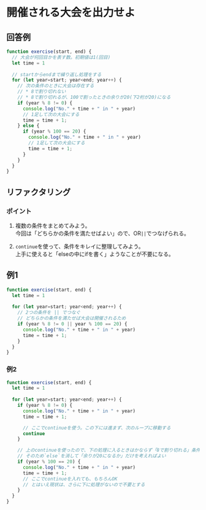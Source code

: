 # 開催される大会を出力せよ

## 回答例

```javascript
function exercise(start, end) {
  // 大会が何回目かを表す数。初期値は1(回目)
  let time = 1 
  
  // startからendまで繰り返し処理をする
  for (let year=start; year<end; year++) {
    // 次の条件のときに大会は存在する
    // * 8で割り切れない
    // * 8で割り切れるが、100で割ったときの余りが20(下2桁が20)になる
    if (year % 8 != 0) {
      console.log("No." + time + " in " + year)
      // 1足して次の大会にする
      time = time + 1;
    } else {
      if (year % 100 == 20) {
        console.log("No." + time + " in " + year)
        // 1足して次の大会にする
        time = time + 1;
      }
    }
  }
}
```

## リファクタリング

### ポイント

1. 複数の条件をまとめてみよう。  
   今回は「どちらかの条件を満たせばよい」ので、OR`||`でつなげられる。

2. `continue`を使って、条件をキレイに整理してみよう。  
   上手に使えると「elseの中にifを書く」ようなことが不要になる。


## 例1

```javascript
function exercise(start, end) {
  let time = 1 
  
  for (let year=start; year<end; year++) {
    // 2つの条件を || でつなぐ
    // どちらかの条件を満たせば大会は開催されるため
    if (year % 8 != 0 || year % 100 == 20) {
      console.log("No." + time + " in " + year)
      time = time + 1;
    }
  }
}
```

### 例2

```javascript
function exercise(start, end) {
  let time = 1
  
  for (let year=start; year<end; year++) {
    if (year % 8 != 0) {
      console.log("No." + time + " in " + year)
      time = time + 1;

      // ここでcontinueを使う。この下には進まず、次のループに移動する
      continue
    } 

    // 上のcontinueを使ったので、下の処理に入るときはかならず「8で割り切れる」条件を満たしたことになる
    // そのため`else`を消して「余りが20になるか」だけを考えればよい
    if (year % 100 == 20) {
      console.log("No." + time + " in " + year)
      time = time + 1;
      // ここでcontinueを入れても、もちろんOK
      // とはいえ現状は、さらに下に処理がないので不要とする
    }
  }
}
```
